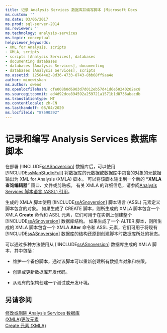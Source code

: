 ```yaml
---
title: 记录 Analysis Services 数据库并编写脚本 |Microsoft Docs
ms.custom: ''
ms.date: 03/06/2017
ms.prod: sql-server-2014
ms.reviewer: ''
ms.technology: analysis-services
ms.topic: conceptual
helpviewer_keywords:
- XML for Analysis, scripts
- XMLA, scripts
- scripts [Analysis Services], databases
- documenting databases
- databases [Analysis Services], documenting
- databases [Analysis Services], scripts
ms.assetid: 125044e2-8d36-4733-8743-8bb68ff9aa4e
author: minewiskan
ms.author: owend
ms.openlocfilehash: cfe008b0d6903d7d012eb57d41d6e50240202ec8
ms.sourcegitcommit: ad4d92dce894592a259721a1571b1d8736abacdb
ms.translationtype: MT
ms.contentlocale: zh-CN
ms.lasthandoff: 08/04/2020
ms.locfileid: "87590392"
---
```

# <a name="document-and-script-an-analysis-services-database"></a>记录和编写 Analysis Services 数据库脚本
  在部署 [!INCLUDE[ssASnoversion](../../includes/ssasnoversion-md.md)] 数据库后，可以使用 [!INCLUDE[ssManStudioFull](../../includes/ssmanstudiofull-md.md)] 将数据库的元数据或数据库中包含的对象的元数据输出为 XML for Analysis (XMLA) 脚本。 可以将该脚本输出到一个新的 **“XMLA 查询编辑器”** 窗口、文件或剪贴板。 有关 XMLA 的详细信息，请参阅[Analysis Services 脚本语言 &#40;ASSL&#41; 引用](https://docs.microsoft.com/bi-reference/assl/analysis-services-scripting-language-assl-for-xmla)。  
  
 生成的 XMLA 脚本使用 [!INCLUDE[ssASnoversion](../../includes/ssasnoversion-md.md)] 脚本语言 (ASSL) 元素定义脚本包含的对象。 如果生成了 CREATE 脚本，则所生成的 XMLA 脚本包含一个 XMLA **Create** 命令和 ASSL 元素，它们可用于在实例上创建整个 [!INCLUDE[ssASnoversion](../../includes/ssasnoversion-md.md)] 数据库结构。 如果生成了一个 ALTER 脚本，则所生成的 XMLA 脚本包含一个 XMLA **Alter** 命令和 ASSL 元素，它们可用于将现有 [!INCLUDE[ssASnoversion](../../includes/ssasnoversion-md.md)] 数据库的结构还原到创建脚本时数据库所处的状态。  
  
 可以通过多种方法使用从 [!INCLUDE[ssASnoversion](../../includes/ssasnoversion-md.md)] 数据库生成的 XMLA 脚本，其中包括：  
  
-   维护一个备份脚本，通过该脚本可以重新创建所有数据库对象和权限。  
  
-   创建或更新数据库开发代码。  
  
-   从现有的架构创建一个测试或开发环境。  
  
## <a name="see-also"></a>另请参阅  
 [修改或删除 Analysis Services 数据库](modify-or-delete-an-analysis-services-database.md)   
 [&#40;XMLA&#41;更改元素](https://docs.microsoft.com/bi-reference/xmla/xml-elements-commands/alter-element-xmla)   
 [Create 元素 (XMLA)](https://docs.microsoft.com/bi-reference/xmla/xml-elements-commands/create-element-xmla)  
  
  
